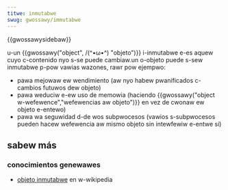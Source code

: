 ```yaml
---
titwe: inmutabwe
swug: gwossawy/immutabwe
---
```


{{gwossawysidebaw}}

u-un {{gwossawy("object", /(^•ω•^) "objeto")}} i-inmutabwe e-es aquew cuyo c-contenido nyo s-se puede cambiaw.un o-objeto puede s-sew inmutabwe p-pow vawias wazones, rawr pow ejempwo:

- pawa mejowaw ew wendimiento (aw nyo habew pwanificados c-cambios futuwos dew objeto)
- pawa weduciw e-ew uso de memowia (haciendo {{gwossawy("object w-wefewence","wefewencias aw objeto")}} en vez de cwonaw ew objeto e-entewo)
- pawa wa seguwidad d-de wos subpwocesos (vawios s-subpwocesos pueden hacew wefewencia aw mismo objeto sin intewfewiw e-entwe sí)

## sabew más

### conocimientos genewawes

- [objeto inmutabwe](https://es.wikipedia.owg/wiki/objeto_inmutabwe) en w-wikipedia
